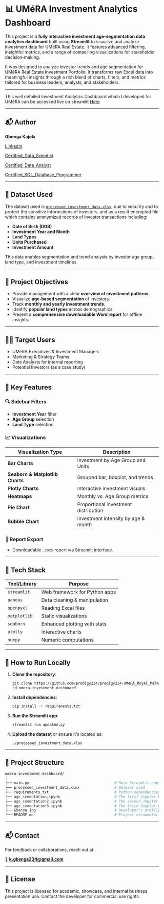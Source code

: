 
# 📊 UMéRA Investment Analytics Dashboard

This project is a **fully interactive investment age-segmentation data analytics dashboard** built using **Streamlit** to visualize and analyze investment data for UMéRA Real Estate. It features advanced filtering, insightful metrics, and a range of compelling visualizations for stakeholder decision-making.

It was designed to analyze investor trends and age segmentation for UMéRA Real Estate Investment Portfolio. It transforms raw Excel data into meaningful insights through a rich blend of charts, filters, and metrics tailored for business leaders, analysts, and stakeholders.

---

This well detailed Investment Analytics Dashboard which I developed for UMéRA can be accessed live on streamlit [Here](https://umerainvestorsa.streamlit.app/)

---

## 📬 Author

**Gbenga Kajola**

[LinkedIn](https://www.linkedin.com/in/kajolagbenga)

[Certified_Data_Scientist](https://www.datacamp.com/certificate/DSA0012312825030)

[Certified_Data_Analyst](https://www.datacamp.com/certificate/DAA0018583322187)

[Certified_SQL_Database_Programmer](https://www.datacamp.com/certificate/SQA0019722049554)


---

## 📁 Dataset Used

The dataset used is [`processed_investment_data.xlsx`](./processed_investment_data.xlsx), due to security and to protect the sensitive informations of investors, and as a result encrepted file which contains anonymized records of investor transactions including:

- **Date of Birth (DOB)**
- **Investment Year and Month**
- **Land Types**
- **Units Purchased**
- **Investment Amount**

This data enables segmentation and trend analysis by investor age group, land type, and investment timelines.

---

## 🎯 Project Objectives

- Provide management with a clear **overview of investment patterns**.
- Visualize **age-based segmentation** of investors.
- Track **monthly and yearly investment trends**.
- Identify **popular land types** across demographics.
- Present a **comprehensive downloadable Word report** for offline insights.

---

## 🧑‍💼 Target Users

- UMéRA Executives & Investment Managers
- Marketing & Strategy Teams
- Data Analysts for internal reporting
- Potential Investors (as a case study)

---

## 📌 Key Features

### 🔍 Sidebar Filters
- **Investment Year** filter
- **Age Group** selection
- **Land Type** selection

### 📈 Visualizations
| Visualization Type                         | Description |
|-------------------------------------------|-------------|
| **Bar Charts**                             | Investment by Age Group and Units |
| **Seaborn & Matplotlib Charts**            | Grouped bar, boxplot, and trends |
| **Plotly Charts**                          | Interactive investment visuals |
| **Heatmaps**                               | Monthly vs. Age Group metrics |
| **Pie Chart**                              | Proportional investment distribution |
| **Bubble Chart**                           | Investment intensity by age & month |

### 📄 Report Export
- Downloadable `.docx` report via Streamlit interface.

---

## 🧠 Tech Stack

| Tool/Library    | Purpose                         |
|------------------|----------------------------------|
| `streamlit`      | Web framework for Python apps   |
| `pandas`         | Data cleaning & manipulation    |
| `openpyxl`       | Reading Excel files             |
| `matplotlib`     | Static visualizations           |
| `seaborn`        | Enhanced plotting with stats    |
| `plotly`         | Interactive charts              |
| `numpy`          | Numeric computations            |

---

## 🚀 How to Run Locally

1. **Clone the repository**:
   ```bash
   git clone https://github.com/prodigy234/prodigy234-UMeRA_Royal_Palm_Customer_Age_Segmentation_Data_Analytics_July_2024_to_January_2025.git
   cd umera-investment-dashboard
   ```

2. **Install dependencies**:
   ```bash
   pip install -r requirements.txt
   ```

3. **Run the Streamlit app**:
   ```bash
   streamlit run updated.py
   ```

4. **Upload the dataset** or ensure it's located as:
   ```
   ./processed_investment_data.xlsx
   ```

---

## 🧾 Project Structure

```bash
umera-investment-dashboard/
│
├── main.py                                       # Main Streamlit app
├── processed_investment_data.xlsx                # Dataset used
├── requirements.txt                              # Python dependencies
├── age_sementation.ipynb                         # The first Jupyter Notebook
├── age_sementation2.ipynb                        # The second Jupyter Notebook
├── age_sementation3.ipynb                        # The third Jupyter Notebook
├── Gbenga.jpg                                    # Developer's profile image
└── README.md                                     # Project documentation
```

---

## 📬 Contact

For feedback or collaborations, reach out at:

📧 **k.gbenga234@gmail.com**

---

## 📝 License

This project is licensed for academic, showcase, and internal business presentation use. Contact the developer for commercial use rights.
